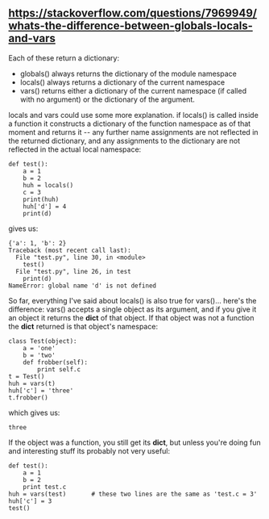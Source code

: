 ## https://stackoverflow.com/questions/7969949/whats-the-difference-between-globals-locals-and-vars

Each of these return a dictionary:

- globals() always returns the dictionary of the module namespace
- locals() always returns a dictionary of the current namespace
- vars() returns either a dictionary of the current namespace (if called with no argument) or the dictionary of the
  argument.

locals and vars could use some more explanation. if locals() is called inside a function it constructs a dictionary of
the function namespace as of that moment and returns it -- any further name assignments are not reflected in the
returned dictionary, and any assignments to the dictionary are not reflected in the actual local namespace:

```
def test():
    a = 1
    b = 2
    huh = locals()
    c = 3
    print(huh)
    huh['d'] = 4
    print(d)
```

gives us:

```
{'a': 1, 'b': 2}
Traceback (most recent call last):
  File "test.py", line 30, in <module>
    test()
  File "test.py", line 26, in test
    print(d)
NameError: global name 'd' is not defined
```

So far, everything I've said about locals() is also true for vars()... here's the difference: vars() accepts a single
object as its argument, and if you give it an object it returns the **dict** of that object. If that object was not a
function the **dict** returned is that object's namespace:

```
class Test(object):
    a = 'one'
    b = 'two'
    def frobber(self):
        print self.c
t = Test()
huh = vars(t)
huh['c'] = 'three'
t.frobber()
```

which gives us:

```
three
```

If the object was a function, you still get its **dict**, but unless you're doing fun and interesting stuff its probably
not very useful:

```
def test():
    a = 1
    b = 2
    print test.c
huh = vars(test)       # these two lines are the same as 'test.c = 3'
huh['c'] = 3
test()
```
